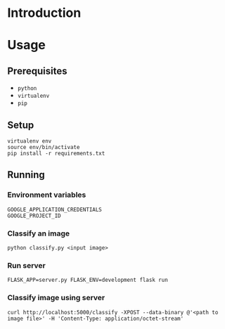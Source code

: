 # Introduction

# Usage

## Prerequisites

* `python`
* `virtualenv`
* `pip`

## Setup

```
virtualenv env
source env/bin/activate
pip install -r requirements.txt
```

## Running

### Environment variables

```
GOOGLE_APPLICATION_CREDENTIALS
GOOGLE_PROJECT_ID
```

### Classify an image

```
python classify.py <input image>
```

### Run server

```
FLASK_APP=server.py FLASK_ENV=development flask run
```

### Classify image using server

```
curl http://localhost:5000/classify -XPOST --data-binary @'<path to image file>' -H 'Content-Type: application/octet-stream'
```
